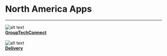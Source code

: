 # North America Apps
---
![alt text](../pictures/grouptech.png)<br/>
[**GroupTechConnect**](https://aballs.github.io/TestWebSite/na.md) 
<br/><br/>
![alt text](../pictures/delivery.png)<br/>
[**Delivery**](https://aballs.github.io/TestWebSite/na.md) 

